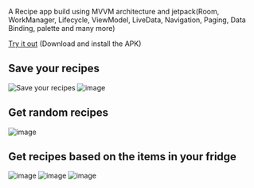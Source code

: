 A Recipe app build using MVVM architecture and jetpack(Room, WorkManager, Lifecycle, ViewModel, LiveData, Navigation, Paging, Data Binding, palette and many more)


[Try it out](https://github.com/Shivansh771/RecipeApp/blob/main/Recipe%20App.apk) (Download and install the APK)




<h2>Save your recipes</h2>





![Save your recipes](https://github.com/Shivansh771/Recipe-Roulette/assets/76002564/e400e0e7-3646-4833-ba9b-578ddaa8ad84)
![image](https://github.com/Shivansh771/Recipe-Roulette/assets/76002564/95c6876e-7de9-4c42-b7c0-295dc09d4b3c)


<h2>Get random recipes</h2>


![image](https://github.com/Shivansh771/Recipe-Roulette/assets/76002564/962d8fbd-2d39-43ac-a884-45a3a75b992b)


<h2>Get recipes based on the items in your fridge</h2>



![image](https://github.com/Shivansh771/Recipe-Roulette/assets/76002564/6dbad8c2-8a0b-4f20-aff4-02f487976598)
![image](https://github.com/Shivansh771/Recipe-Roulette/assets/76002564/411f760c-eb8c-4b6f-a997-b6d17147fc59)
![image](https://github.com/Shivansh771/Recipe-Roulette/assets/76002564/6ea8c650-4a18-4e90-b9c5-91a64fc7767d)



